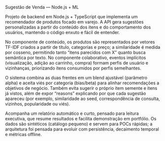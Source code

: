 Sugestão de Venda — Node.js + ML

Projeto de backend em Node.js + TypeScript que implementa um recomendador de produtos focado em varejo. A API gera sugestões personalizadas a partir do conteúdo dos itens e do comportamento dos usuários, mantendo o código enxuto e fácil de entender.

No componente de conteúdo, os produtos são representados por vetores TF-IDF criados a partir de título, categorias e preço; a similaridade é medida por cosseno, permitindo tanto “itens parecidos com X” quanto busca semântica por texto. 
No componente colaborativo, 
eventos implícitos (visualização, adição ao carrinho, compra) formam perfis de usuário e vizinhanças, priorizando itens consumidos por perfis semelhantes.

O sistema combina as duas frentes em um blend ajustável (parâmetro alpha) e aceita viés por categoria (bias/beta) para alinhar recomendações a objetivos de negócio. Também evita sugerir o próprio item semente e itens 
já vistos, além de expor “reasons” explicando por que cada sugestão apareceu (por exemplo, similaridade ao seed, correspondência de consulta, vizinhos, popularidade ou viés).

Acompanha um relatório automático e curto, pensado para leitura executiva, que resume resultados e facilita demonstração em portfólio. Os dados são sintéticos (catálogo pequeno) e servem para POCs rápidas; a arquitetura 
foi pensada para evoluir com persistência, decaimento temporal e métricas offline.
